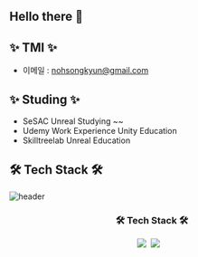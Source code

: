 ## Hello there 👋

## ✨ TMI ✨

- 이메일 : <nohsongkyun@gmail.com>

## ✨ Studing ✨
- SeSAC Unreal Studying ~~
- Udemy Work Experience Unity Education
- Skilltreelab Unreal Education
  
## 🛠 Tech Stack 🛠

![header](https://capsule-render.vercel.app/api?type=soft&color=auto&height=150&section=header&text=WookyoungKim&fontSize=70&animation=twinkling)

<h3 align="center">🛠 Tech Stack 🛠</h3>

<p align="center">
  <img src="https://img.shields.io/badge/C-A8B9CC?style=flat-square&logo=C&logoColor=white"/></a>&nbsp
  <img src="https://img.shields.io/badge/C++-00599C?style=flat-square&logo=C%2B%2B&logoColor=white"/></a>&nbsp
</a>&nbsp
